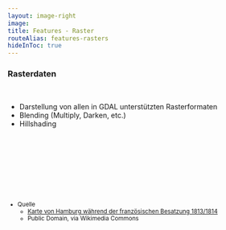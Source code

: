 ```yaml
---
layout: image-right
image:
title: Features - Raster
routeAlias: features-rasters
hideInToc: true
---
```


### Rasterdaten

<br />

- Darstellung von allen in GDAL unterstützten Rasterformaten
- Blending (Multiply, Darken, etc.)
- Hillshading

<br />
<br />
<br />
<br />
<br />
<br />
<br />

<small>

- Quelle
  - [Karte von Hamburg während der französischen Besatzung 1813/1814](https://commons.wikimedia.org/wiki/File:Hamburg.Karte.1813_neddermeyer_300dpi.jpg)
  - Public Domain, via Wikimedia Commons

</small>
